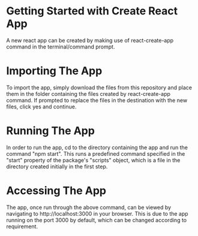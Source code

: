 # Getting Started with Create React App

A new react app can be created by making use of react-create-app command in the terminal/command prompt.

# Importing The App

To import the app, simply download the files from this repository and place them in the folder containing the files created by react-create-app command.
If prompted to replace the files in the destination with the new files, click yes and continue.

# Running The App

In order to run the app, cd to the directory containing the app and run the command "npm start". This runs a predefined command specified in the "start" property of the package's "scripts" object, which is a file in the directory created initially in the first step.

# Accessing The App

The app, once run through the above command, can be viewed by navigating to http://localhost:3000 in your browser. This is due to the app running on the port 3000 by default, which can be changed according to requirement.
